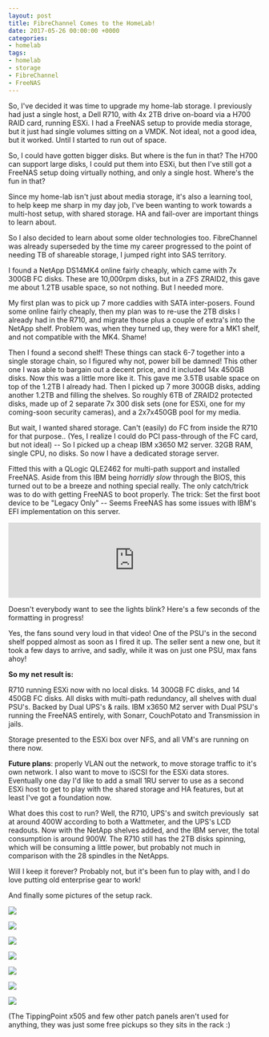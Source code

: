 ```yaml
---
layout: post
title: FibreChannel Comes to the HomeLab!
date: 2017-05-26 00:00:00 +0000
categories:
- homelab
tags:
- homelab
- storage
- FibreChannel
- FreeNAS
---
```



So, I've decided it was time to upgrade my home-lab storage. I previously had just a single host, a Dell R710, with 4x 2TB drive on-board via a H700 RAID card, running ESXi. I had a FreeNAS setup to provide media storage, but it just had single volumes sitting on a VMDK. Not ideal, not a good idea, but it worked. Until I started to run out of space.

So, I could have gotten bigger disks. But where is the fun in that? The H700 can support large disks, I could put them into ESXi, but then I've still got a FreeNAS setup doing virtually nothing, and only a single host. Where's the fun in that?

Since my home-lab isn't just about media storage, it's also a learning tool, to help keep me sharp in my day job, I've been wanting to work towards a multi-host setup, with shared storage. HA and fail-over are important things to learn about.

So I also decided to learn about some older technologies too. FibreChannel was already superseded by the time my career progressed to the point of needing TB of shareable storage, I jumped right into SAS territory.

I found a NetApp DS14MK4 online fairly cheaply, which came with 7x 300GB FC disks. These are 10,000rpm disks, but in a ZFS ZRAID2, this gave me about 1.2TB usable space, so not nothing. But I needed more.

My first plan was to pick up 7 more caddies with SATA inter-posers. Found some online fairly cheaply, then my plan was to re-use the 2TB disks I already had in the R710, and migrate those plus a couple of extra's into the NetApp shelf. Problem was, when they turned up, they were for a MK1 shelf, and not compatible with the MK4. Shame!

Then I found a second shelf! These things can stack 6-7 together into a single storage chain, so I figured why not, power bill be damned! This other one I was able to bargain out a decent price, and it included 14x 450GB disks. Now this was a little more like it. This gave me 3.5TB usable space on top of the 1.2TB I already had. Then I picked up 7 more 300GB disks, adding another 1.2TB and filling the shelves. So roughly 6TB of ZRAID2 protected disks, made up of 2 separate 7x 300 disk sets (one for ESXi, one for my coming-soon security cameras), and a 2x7x450GB pool for my media.

But wait, I wanted shared storage. Can't (easily) do FC from inside the R710 for that purpose.. (Yes, I realize I could do PCI pass-through of the FC card, but not ideal) -- So I picked up a cheap IBM x3650 M2 server. 32GB RAM, single CPU, no disks. So now I have a dedicated storage server.

Fitted this with a QLogic QLE2462 for multi-path support and installed FreeNAS. Aside from this IBM being *horridly slow* through the BIOS, this turned out to be a breeze and nothing special really. The only catch/trick was to do with getting FreeNAS to boot properly. The trick: Set the first boot device to be "Legacy Only" -- Seems FreeNAS has some issues with IBM's EFI implementation on this server.

<iframe width="100%" height="auto" src="https://www.youtube.com/embed/KdNx6wFoBbA" frameborder="0" allowfullscreen="" async="" preload=""></iframe>

Doesn't everybody want to see the lights blink? Here's a few seconds of the formatting in progress!

Yes, the fans sound very loud in that video! One of the PSU's in the second shelf popped almost as soon as I fired it up. The seller sent a new one, but it took a few days to arrive, and sadly, while it was on just one PSU, max fans ahoy!

**So my net result is:**

R710 running ESXi now with no local disks. 14 300GB FC disks, and 14 450GB FC disks. All disks with multi-path redundancy, all shelves with dual PSU's. Backed by Dual UPS's & rails. IBM x3650 M2 server with Dual PSU's running the FreeNAS entirely, with Sonarr, CouchPotato and Transmission in jails.

Storage presented to the ESXi box over NFS, and all VM's are running on there now.

**Future plans**: properly VLAN out the network, to move storage traffic to it's own network. I also want to move to iSCSI for the ESXi data stores. Eventually one day I'd like to add a small 1RU server to use as a second ESXi host to get to play with the shared storage and HA features, but at least I've got a foundation now.

What does this cost to run? Well, the R710, UPS's and switch previously  sat at around 400W according to both a Wattmeter, and the UPS's LCD readouts. Now with the NetApp shelves added, and the IBM server, the total consumption is around 900W. The R710 still has the 2TB disks spinning, which will be consuming a little power, but probably not much in comparison with the 28 spindles in the NetApps.

Will I keep it forever? Probably not, but it's been fun to play with, and I do love putting old enterprise gear to work!

And finally some pictures of the setup rack.

![](/uploads/2017/05/27/IMG_2446-1.JPG)

![](/uploads/2017/05/27/IMG_2447.JPG)

![](/uploads/2017/05/27/IMG_2451.JPG)

![](/uploads/2017/05/27/IMG_2445.JPG)

![](/uploads/2017/05/27/IMG_2450.JPG)

![](/uploads/2017/05/27/IMG_2449.JPG)

![](/uploads/2017/05/27/IMG_2448.JPG)

(The TippingPoint x505 and few other patch panels aren't used for anything, they was just some free pickups so they sits in the rack :)

